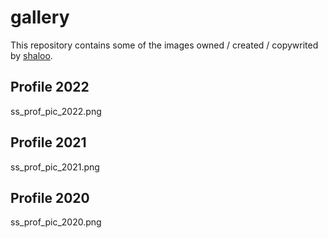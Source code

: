 # gallery

This repository contains some of the images owned / created / copywrited by [shaloo](https://github.com/shaloo).

## Profile 2022
ss_prof_pic_2022.png

## Profile 2021
ss_prof_pic_2021.png

## Profile 2020
ss_prof_pic_2020.png
